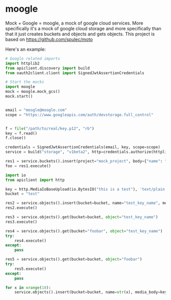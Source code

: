 moogle
======

Mock + Google = moogle,  a mock of google cloud services.  More specifically it's a mock of google cloud storage and more specifically than that it just creates buckets and objects and gets objects.  This project is based on https://github.com/spulec/moto

Here's an example:

```python
# Google related imports
import httplib2
from apiclient.discovery import build
from oauth2client.client import SignedJwtAssertionCredentials

# Start the mocks
import moogle
mock = moogle.mock_gcs()
mock.start()


email = "moogle@moogle.com"
scope = "https://www.googleapis.com/auth/devstorage.full_control"


f = file("/path/to/real/key.p12", "rb")
key = f.read()
f.close()

credentials = SignedJwtAssertionCredentials(email, key, scope=scope)
service = build("storage", "v1beta2", http=credentials.authorize(httplib2.Http()))

res1 = service.buckets().insert(project="mock_project", body={"name": "test"})
foo = res1.execute()

import io
from apiclient import http

key = http.MediaIoBaseUpload(io.BytesIO("this is a test"), 'text/plain')
bucket = "test"

res2 = service.objects().insert(bucket=bucket, name="test_key_name", media_body=key)
res2.execute()

res3 = service.objects().get(bucket=bucket, object="test_key_name")
res3.execute()

res4 = service.objects().get(bucket="foobar", object="test_key_name")
try:
    res4.execute()
except:
    pass

res5 = service.objects().get(bucket=bucket, object="foobar")
try:
    res5.execute()
except:
    pass

for x in xrange(10):
    service.objects().insert(bucket=bucket, name=str(x), media_body=key).execute()
```